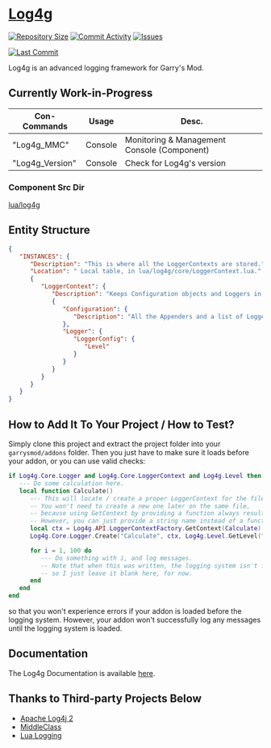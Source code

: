 # [Log4g](https://github.com/GrayWolf64/gmod-logging-log4g/wiki)

[![Repository Size](https://img.shields.io/github/repo-size/GrayWolf64/gmod-logging-log4g?label=Repository%20Size&style=flat-square)](https://github.com/GrayWolf64/gmod-logging-log4g/)
[![Commit Activity](https://img.shields.io/github/commit-activity/m/GrayWolf64/gmod-logging-log4g?label=Commit%20Activity&style=flat-square)](https://github.com/GrayWolf64/gmod-logging-log4g/graphs/commit-activity)
[![Issues](https://img.shields.io/github/issues/GrayWolf64/gmod-logging-log4g?style=flat-square)](https://github.com/GrayWolf64/gmod-logging-log4g/issues)

[![Last Commit](https://img.shields.io/github/last-commit/GrayWolf64/gmod-logging-log4g)](https://github.com/GrayWolf64/gmod-logging-log4g/)

Log4g is an advanced logging framework for Garry's Mod.

## Currently Work-in-Progress

| Con-Commands    | Usage   | Desc.                                        |
| --------------- | ------- | -------------------------------------------- |
| "Log4g_MMC"     | Console | Monitoring & Management Console (Component)  |
| "Log4g_Version" | Console | Check for Log4g's version                    |

### Component Src Dir

[lua/log4g](https://github.com/GrayWolf64/gmod-logging-log4g/tree/main/lua/log4g)

## Entity Structure

```json
{
   "INSTANCES": {
      "Description": "This is where all the LoggerContexts are stored.",
      "Location": " Local table, in lua/log4g/core/LoggerContext.lua."
      {
         "LoggerContext": {
            "Description": "Keeps Configuration objects and Loggers in private fields."
            {            
               "Configuration": {
                  "Description": "All the Appenders and a list of LoggerConfigs' names are here."
               },
               "Logger": {
                  "LoggerConfig": {
                     "Level"
                  }
               }
            }
         }
      }
   }
}
```

## How to Add It To Your Project / How to Test?

Simply clone this project and extract the project folder into your `garrysmod/addons` folder.
Then you just have to make sure it loads before your addon, or you can use valid checks:

```lua
if Log4g.Core.Logger and Log4g.Core.LoggerContext and Log4g.Level then
   --- Do some calculation here.
   local function Calculate()
      --- This will locate / create a proper LoggerContext for the file where this function is called.
      -- You won't need to create a new one later on the same file,
      -- because using GetContext by providing a function always result in a same LoggerContext.
      -- However, you can just provide a string name instead of a function to have multiple LoggerContext across a single .lua file.
      local ctx = Log4g.API.LoggerContextFactory.GetContext(Calculate)
      Log4g.Core.Logger.Create("Calculate", ctx, Log4g.Level.GetLevel("INFO"))

      for i = 1, 100 do
         --- Do something with i, and log messages.
         -- Note that when this was written, the logging system isn't finished yet,
         -- so I just leave it blank here, for now.
      end
   end
end
```

so that you won't experience errors if your addon is loaded before the logging system.
However, your addon won't successfully log any messages until the logging system is loaded.

## Documentation

The Log4g Documentation is available [here](https://github.com/GrayWolf64/Log4g/wiki).

## Thanks to Third-party Projects Below

* [Apache Log4j 2](https://github.com/apache/logging-log4j2)
* [MiddleClass](https://github.com/kikito/middleclass)
* [Lua Logging](https://github.com/lunarmodules/lualogging/)
